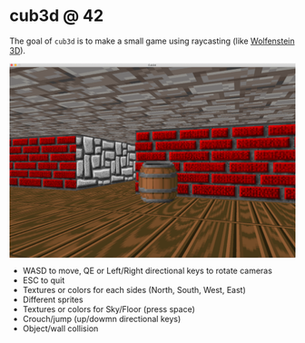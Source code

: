 # cub3d @ 42

The goal of ``cub3d`` is to make a small game using raycasting (like [Wolfenstein 3D](https://fr.wikipedia.org/wiki/Wolfenstein_3D)).

<img align="center" src="Screen Shot 2020-03-12 at 10.26.30 AM.png" alt="Screenshot of the game" />

* WASD to move, QE or Left/Right directional keys to rotate cameras
* ESC to quit
* Textures or colors for each sides (North, South, West, East)
* Different sprites
* Textures or colors for Sky/Floor (press space)
* Crouch/jump (up/dowmn directional keys)
* Object/wall collision
